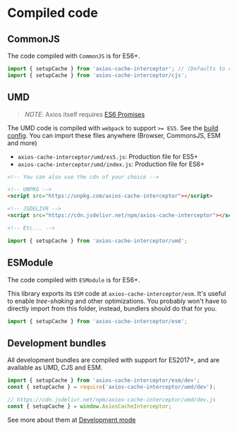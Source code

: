 # Compiled code

## CommonJS

The code compiled with `CommonJS` is for ES6+.

```js
import { setupCache } from 'axios-cache-interceptor'; // (Defaults to cjs)
import { setupCache } from 'axios-cache-interceptor/cjs';
```

## UMD

> _NOTE_: Axios itself requires [ES6 Promises](https://axios-http.com/docs/notes#promises)

The UMD code is compiled with `webpack` to support `>= ES5`. See the
[build config](build/webpack.config.js). You can import these files anywhere (Browser,
CommonsJS, ESM and more)

- `axios-cache-interceptor/umd/es5.js`: Production file for ES5+
- `axios-cache-interceptor/umd/index.js`: Production file for ES6+

```html
<!-- You can also use the cdn of your choice -->

<!-- UNPKG -->
<script src="https://unpkg.com/axios-cache-interceptor"></script>

<!-- JSDELIVR -->
<script src="https://cdn.jsdelivr.net/npm/axios-cache-interceptor"></script>

<!-- Etc... -->
```

```js
import { setupCache } from 'axios-cache-interceptor/umd';
```

## ESModule

The code compiled with `ESModule` is for ES6+.

This library exports its `ESM` code at `axios-cache-interceptor/esm`. It's useful to
enable _tree-shaking_ and other optimizations. You probably won't have to directly import
from this folder, instead, bundlers should do that for you.

```js
import { setupCache } from 'axios-cache-interceptor/esm';
```

## Development bundles

All development bundles are compiled with support for ES2017+, and are available as UMD,
CJS and ESM.

```js
import { setupCache } from 'axios-cache-interceptor/esm/dev';
const { setupCache } = require('axios-cache-interceptor/umd/dev');

// https://cdn.jsdelivr.net/npm/axios-cache-interceptor/umd/dev.js
const { setupCache } = window.AxiosCacheInterceptor;
```

See more about them at [Development mode](pages/development-mode.md)

